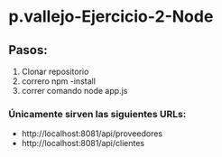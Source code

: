# p.vallejo-Ejercicio-2-Node
## Pasos:
1. Clonar repositorio
2. correro npm -install
3. correr comando node app.js

### Únicamente sirven las siguientes URLs:
- http://localhost:8081/api/proveedores
- http://localhost:8081/api/clientes
